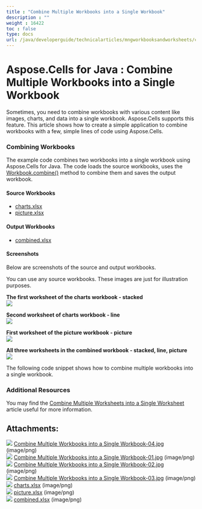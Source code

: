 ```yaml
---
title : "Combine Multiple Workbooks into a Single Workbook" 
description : "" 
weight : 16422 
toc : false
type: docs
url: /java/developerguide/technicalarticles/mngworkbooksandworksheets/combine+multiple+workbooks+into+a+single+workbook/
---
```


# Aspose.Cells for Java : Combine Multiple Workbooks into a Single Workbook


Sometimes, you need to combine workbooks with various content like images, charts, and data into a single workbook. Aspose.Cells supports this feature. This article shows how to create a simple application to combine workbooks with a few, simple lines of code using Aspose.Cells.

### Combining Workbooks

The example code combines two workbooks into a single workbook using Aspose.Cells for Java. The code loads the source workbooks, uses the [Workbook.combine()](https://apireference.aspose.com/java/cells/com.aspose.cells/workbook#combine(com.aspose.cells.Workbook)) method to combine them and saves the output workbook.

#### Source Workbooks

*   [charts.xlsx](https://docs2.aspose.com/cells/java/attachments/5276659/5473097.xlsx)
*   [picture.xlsx](https://docs2.aspose.com/cells/java/attachments/5276659/5473096.xlsx)

#### Output Workbooks

*   [combined.xlsx](https://docs2.aspose.com/cells/java/attachments/5276659/5473095.xlsx)

#### Screenshots

Below are screenshots of the source and output workbooks.

You can use any source workbooks. These images are just for illustration purposes.

**The first worksheet of the charts workbook - stacked**  
![](https://docs2.aspose.com/cells/java/attachments/5276659/5473100.jpg)

**Second worksheet of charts workbook - line**  
![](https://docs2.aspose.com/cells/java/attachments/5276659/5473099.jpg)

**First worksheet of the picture workbook - picture**  
![](https://docs2.aspose.com/cells/java/attachments/5276659/5473098.jpg)

**All three worksheets in the combined workbook - stacked, line, picture**  
![](https://docs2.aspose.com/cells/java/attachments/5276659/5473101.jpg)

The following code snippet shows how to combine multiple workbooks into a single workbook.


### Additional Resources

You may find the [Combine Multiple Worksheets into a Single Worksheet](https://docs2.aspose.com/cells/java/developerguide/technicalarticles/mngworkbooksandworksheets/combine+multiple+worksheets+into+a+single+worksheet) article useful for more information.

## Attachments:

![](https://docs2.aspose.com/cells/java/images/icons/bullet_blue.gif) [Combine Multiple Workbooks into a Single Workbook-04.jpg](https://docs2.aspose.com/cells/java/attachments/5276659/5473101.jpg) (image/png)  
![](https://docs2.aspose.com/cells/java/images/icons/bullet_blue.gif) [Combine Multiple Workbooks into a Single Workbook-01.jpg](https://docs2.aspose.com/cells/java/attachments/5276659/5473100.jpg) (image/png)  
![](https://docs2.aspose.com/cells/java/images/icons/bullet_blue.gif) [Combine Multiple Workbooks into a Single Workbook-02.jpg](https://docs2.aspose.com/cells/java/attachments/5276659/5473099.jpg) (image/png)  
![](https://docs2.aspose.com/cells/java/images/icons/bullet_blue.gif) [Combine Multiple Workbooks into a Single Workbook-03.jpg](https://docs2.aspose.com/cells/java/attachments/5276659/5473098.jpg) (image/png)  
![](https://docs2.aspose.com/cells/java/images/icons/bullet_blue.gif) [charts.xlsx](https://docs2.aspose.com/cells/java/attachments/5276659/5473097.xlsx) (image/png)  
![](https://docs2.aspose.com/cells/java/images/icons/bullet_blue.gif) [picture.xlsx](https://docs2.aspose.com/cells/java/attachments/5276659/5473096.xlsx) (image/png)  
![](https://docs2.aspose.com/cells/java/images/icons/bullet_blue.gif) [combined.xlsx](https://docs2.aspose.com/cells/java/attachments/5276659/5473095.xlsx) (image/png)  

